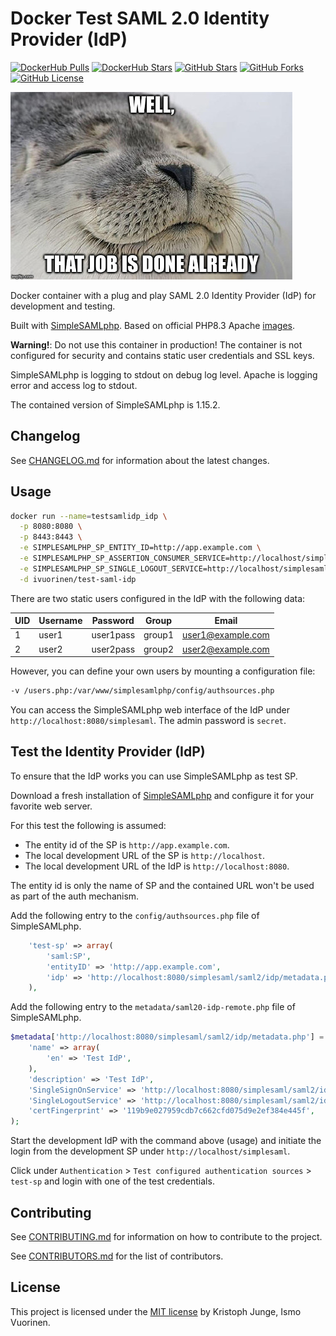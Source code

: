 # Docker Test SAML 2.0 Identity Provider (IdP)

[![DockerHub Pulls](https://img.shields.io/docker/pulls/ivuorinen/test-saml-idp.svg)](https://hub.docker.com/r/ivuorinen/test-saml-idp/) [![DockerHub Stars](https://img.shields.io/docker/stars/ivuorinen/test-saml-idp.svg)](https://hub.docker.com/r/ivuorinen/test-saml-idp/) [![GitHub Stars](https://img.shields.io/github/stars/ivuorinen/docker-test-saml-idp.svg?label=github%20stars)](https://github.com/ivuorinen/docker-test-saml-idp) [![GitHub Forks](https://img.shields.io/github/forks/ivuorinen/docker-test-saml-idp.svg?label=github%20forks)](https://github.com/ivuorinen/docker-test-saml-idp) [![GitHub License](https://img.shields.io/github/license/ivuorinen/docker-test-saml-idp.svg)](https://github.com/ivuorinen/docker-test-saml-idp)

![Seal of Approval](https://raw.githubusercontent.com/ivuorinen/docker-test-saml-idp/master/.github/seal.jpg)

Docker container with a plug and play SAML 2.0 Identity Provider (IdP) for development and testing.

Built with [SimpleSAMLphp](https://simplesamlphp.org). Based on official PHP8.3 Apache [images](https://hub.docker.com/_/php/).

**Warning!**: Do not use this container in production! The container is not configured for security and contains static user credentials and SSL keys.

SimpleSAMLphp is logging to stdout on debug log level. Apache is logging error and access log to stdout.

The contained version of SimpleSAMLphp is 1.15.2.

## Changelog

See [CHANGELOG.md](https://github.com/ivuorinen/docker-test-saml-idp/blob/master/docs/CHANGELOG.md) for information about the latest changes.

## Usage

```sh
docker run --name=testsamlidp_idp \
  -p 8080:8080 \
  -p 8443:8443 \
  -e SIMPLESAMLPHP_SP_ENTITY_ID=http://app.example.com \
  -e SIMPLESAMLPHP_SP_ASSERTION_CONSUMER_SERVICE=http://localhost/simplesaml/module.php/saml/sp/saml2-acs.php/test-sp \
  -e SIMPLESAMLPHP_SP_SINGLE_LOGOUT_SERVICE=http://localhost/simplesaml/module.php/saml/sp/saml2-logout.php/test-sp \
  -d ivuorinen/test-saml-idp
```

There are two static users configured in the IdP with the following data:

| UID | Username | Password  | Group  | Email             |
|-----|----------|-----------|--------|-------------------|
| 1   | user1    | user1pass | group1 | user1@example.com |
| 2   | user2    | user2pass | group2 | user2@example.com |

However, you can define your own users by mounting a configuration file:

```sh
-v /users.php:/var/www/simplesamlphp/config/authsources.php
```

You can access the SimpleSAMLphp web interface of the IdP under `http://localhost:8080/simplesaml`. The admin password is `secret`.

## Test the Identity Provider (IdP)

To ensure that the IdP works you can use SimpleSAMLphp as test SP.

Download a fresh installation of [SimpleSAMLphp](https://simplesamlphp.org) and configure it for your favorite web server.

For this test the following is assumed:

- The entity id of the SP is `http://app.example.com`.
- The local development URL of the SP is `http://localhost`.
- The local development URL of the IdP is `http://localhost:8080`.

The entity id is only the name of SP and the contained URL won't be used as part of the auth mechanism.

Add the following entry to the `config/authsources.php` file of SimpleSAMLphp.

```php
    'test-sp' => array(
        'saml:SP',
        'entityID' => 'http://app.example.com',
        'idp' => 'http://localhost:8080/simplesaml/saml2/idp/metadata.php',
    ),
```

Add the following entry to the `metadata/saml20-idp-remote.php` file of SimpleSAMLphp.

```php
$metadata['http://localhost:8080/simplesaml/saml2/idp/metadata.php'] = array(
    'name' => array(
        'en' => 'Test IdP',
    ),
    'description' => 'Test IdP',
    'SingleSignOnService' => 'http://localhost:8080/simplesaml/saml2/idp/SSOService.php',
    'SingleLogoutService' => 'http://localhost:8080/simplesaml/saml2/idp/SingleLogoutService.php',
    'certFingerprint' => '119b9e027959cdb7c662cfd075d9e2ef384e445f',
);
```

Start the development IdP with the command above (usage) and initiate the login from the development SP under `http://localhost/simplesaml`.

Click under `Authentication` > `Test configured authentication sources` > `test-sp` and login with one of the test credentials.

## Contributing

See [CONTRIBUTING.md](https://github.com/ivuorinen/docker-test-saml-idp/blob/master/docs/CONTRIBUTING.md) for information on how to contribute to the project.

See [CONTRIBUTORS.md](https://github.com/ivuorinen/docker-test-saml-idp/blob/master/docs/CONTRIBUTORS.md) for the list of contributors.

## License

This project is licensed under the [MIT license](LICENSE) by Kristoph Junge, Ismo Vuorinen.
